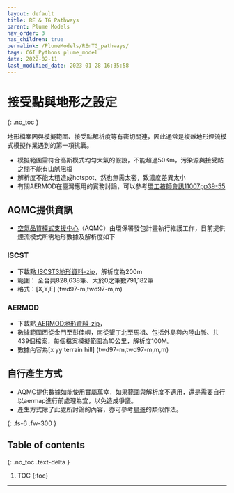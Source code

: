 ```yaml
---
layout: default
title: RE & TG Pathways
parent: Plume Models
nav_order: 3
has_children: true
permalink: /PlumeModels/REnTG_pathways/
tags: CGI_Pythons plume_model
date: 2022-02-11
last_modified_date: 2023-01-28 16:35:58
---
```


# 接受點與地形之設定
{: .no_toc }

地形檔案因與模擬範圍、接受點解析度等有密切關連，因此通常是複雜地形煙流模式模擬作業遇到的第一項挑戰。
- 模擬範圍需符合高斯模式均勻大氣的假設，不能超過50Km，污染源與接受點之間不能有山脈阻檔
- 解析度不能太粗造成hotspot、然也無需太密，致濃度差異太小
- 有關AERMOD在臺灣應用的實務討論，可以參考[環工技師會訊11007pp39-55](http://www.tpeea.org.tw/upload/news/files/7eea35bc4c7a4189b42566fffe2f2fee.pdf)

## AQMC提供資訊

- [空氣品質模式支援中心](https://aqmc.epa.gov.tw/)（AQMC）由環保署發包計畫執行維護工作，目前提供煙流模式所需地形數據及解析度如下

### ISCST

- 下載點[  ISCST3地形資料-zip](https://aqmc.epa.gov.tw/download/ISCST3_地形資料.zip)，解析度為200m
- 範圍： 全台共828,638筆、大於0之筆數791,182筆
- 格式：[X,Y,E] (twd97-m,twd97-m,m)

### AERMOD

- 下載點[ AERMOD地形資料-zip](https://aqmc.epa.gov.tw/download/AERMOD地形資料.zip)，
- 數據範圍西從金門至彭佳嶼，南從墾丁北至馬祖、包括外島與內陸山脈、共439個檔案，每個檔案模擬範圍為10公里，解析度100M。
- 數據內容為[x yy terrain  hill] (twd97-m,twd97-m,m,m)

## 自行產生方式

- AQMC提供數據如能使用實屬萬幸，如果範圍與解析度不適用，還是需要自行以aermap進行前處理為宜，以免造成爭議。
- 產生方式除了此處所討論的內容，亦可參考[鳥哥](https://linux.vbird.org/enve/aermap-op.php)的類似作法。

{: .fs-6 .fw-300 }

## Table of contents
{: .no_toc .text-delta }

1. TOC
{:toc}

---



